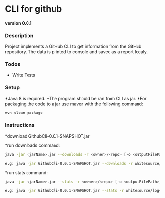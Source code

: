 # CLI for github 
#### version 0.0.1

### Description
Project implements a GitHub CLI to get information from the GitHub repository.
The data is printed to console and saved as a report localy.

### Todos
 - Write Tests

 
### Setup
*Java 8 is required.
*The program should be ran from CLI as jar.
*For packaging the code to a jar use maven with the following command:
```sh
mvn clean package

```

### Instructions

*download GithubCli-0.0.1-SNAPSHOT.jar

*run downloads command:

```sh
java -jar <jarName>.jar --downloads -r <owner>/<repo> [-o <outputFilePath>]

e.g: java -jar GithubCli-0.0.1-SNAPSHOT.jar --downloads -r whitesource/log4j-detect-distribution -o c:\tmp\downloads.txt

```

*run stats command:

```sh
java -jar <jarName>.jar --stats -r <owner>/<repo> [-o <outputFilePath>]

e.g: java -jar GithubCli-0.0.1-SNAPSHOT.jar --stats -r whitesource/log4j-detect-distribution -o c:\tmp\stats.txt

```
